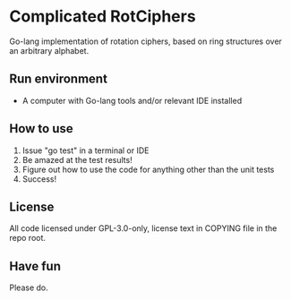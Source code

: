 # Complicated RotCiphers

Go-lang implementation of rotation ciphers, based on ring structures over an arbitrary alphabet.

## Run environment
* A computer with Go-lang tools and/or relevant IDE installed

## How to use
1. Issue "go test" in a terminal or IDE
2. Be amazed at the test results!
3. Figure out how to use the code for anything other than the unit tests
4. Success!

## License
All code licensed under GPL-3.0-only, license text in COPYING file in the repo root.

## Have fun
Please do.
